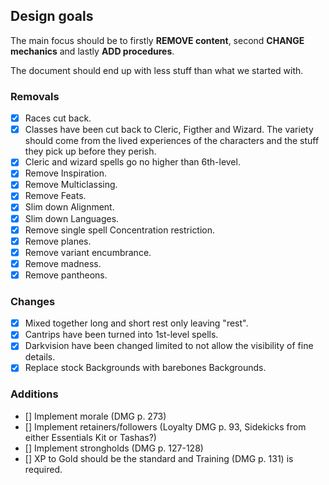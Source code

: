 ## Design goals

The main focus should be to firstly **REMOVE content**, second **CHANGE mechanics** and lastly **ADD procedures**.

The document should end up with less stuff than what we started with.

### Removals

- [X] Races cut back.
- [X] Classes have been cut back to Cleric, Figther and Wizard. The variety should come from the lived experiences of the characters and the stuff they pick up before they perish.
- [X] Cleric and wizard spells go no higher than 6th-level.
- [X] Remove Inspiration.
- [X] Remove Multiclassing.
- [X] Remove Feats.
- [X] Slim down Alignment.
- [X] Slim down Languages.
- [X] Remove single spell Concentration restriction.
- [X] Remove planes.
- [X] Remove variant encumbrance.
- [X] Remove madness.
- [X] Remove pantheons.

### Changes

- [X] Mixed together long and short rest only leaving "rest".
- [X] Cantrips have been turned into 1st-level spells.
- [X] Darkvision have been changed limited to not allow the visibility of fine details.
- [X] Replace stock Backgrounds with barebones Backgrounds.

### Additions

- [] Implement morale (DMG p. 273)
- [] Implement retainers/followers (Loyalty DMG p. 93, Sidekicks from either Essentials Kit or Tashas?)
- [] Implement strongholds (DMG p. 127-128)
- [] XP to Gold should be the standard and Training (DMG p. 131) is required.